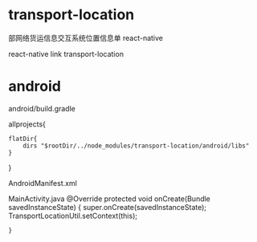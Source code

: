 # transport-location
部网络货运信息交互系统位置信息单 react-native

react-native link transport-location
# android
android/build.gradle

allprojects{

    flatDir{
        dirs "$rootDir/../node_modules/transport-location/android/libs"
    }
}

AndroidManifest.xml

<meta-data
        android:name="com.amap.api.v2.apikey"
        android:value="{你的高德key}" />

MainActivity.java
    @Override
    protected void onCreate(Bundle savedInstanceState) {
        super.onCreate(savedInstanceState);
        TransportLocationUtil.setContext(this);

    }